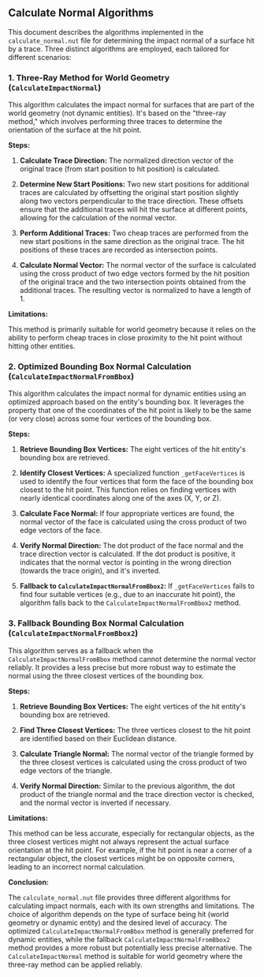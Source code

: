 ## Calculate Normal Algorithms

This document describes the algorithms implemented in the `calculate_normal.nut` file for determining the impact normal of a surface hit by a trace. Three distinct algorithms are employed, each tailored for different scenarios:

### 1. Three-Ray Method for World Geometry (`CalculateImpactNormal`)

This algorithm calculates the impact normal for surfaces that are part of the world geometry (not dynamic entities). It's based on the "three-ray method," which involves performing three traces to determine the orientation of the surface at the hit point.

**Steps:**

1. **Calculate Trace Direction:** The normalized direction vector of the original trace (from start position to hit position) is calculated.

2. **Determine New Start Positions:** Two new start positions for additional traces are calculated by offsetting the original start position slightly along two vectors perpendicular to the trace direction. These offsets ensure that the additional traces will hit the surface at different points, allowing for the calculation of the normal vector.

3. **Perform Additional Traces:** Two cheap traces are performed from the new start positions in the same direction as the original trace. The hit positions of these traces are recorded as intersection points.

4. **Calculate Normal Vector:** The normal vector of the surface is calculated using the cross product of two edge vectors formed by the hit position of the original trace and the two intersection points obtained from the additional traces. The resulting vector is normalized to have a length of 1.

**Limitations:**

This method is primarily suitable for world geometry because it relies on the ability to perform cheap traces in close proximity to the hit point without hitting other entities.

### 2. Optimized Bounding Box Normal Calculation (`CalculateImpactNormalFromBbox`)

This algorithm calculates the impact normal for dynamic entities using an optimized approach based on the entity's bounding box. It leverages the property that one of the coordinates of the hit point is likely to be the same (or very close) across some four vertices of the bounding box.

**Steps:**

1. **Retrieve Bounding Box Vertices:** The eight vertices of the hit entity's bounding box are retrieved.

2. **Identify Closest Vertices:** A specialized function `_getFaceVertices` is used to identify the four vertices that form the face of the bounding box closest to the hit point. This function relies on finding vertices with nearly identical coordinates along one of the axes (X, Y, or Z).

3. **Calculate Face Normal:** If four appropriate vertices are found, the normal vector of the face is calculated using the cross product of two edge vectors of the face.

4. **Verify Normal Direction:** The dot product of the face normal and the trace direction vector is calculated. If the dot product is positive, it indicates that the normal vector is pointing in the wrong direction (towards the trace origin), and it's inverted.

5. **Fallback to `CalculateImpactNormalFromBbox2`:** If `_getFaceVertices` fails to find four suitable vertices (e.g., due to an inaccurate hit point), the algorithm falls back to the `CalculateImpactNormalFromBbox2` method.

### 3. Fallback Bounding Box Normal Calculation (`CalculateImpactNormalFromBbox2`)

This algorithm serves as a fallback when the `CalculateImpactNormalFromBbox` method cannot determine the normal vector reliably. It provides a less precise but more robust way to estimate the normal using the three closest vertices of the bounding box.

**Steps:**

1. **Retrieve Bounding Box Vertices:** The eight vertices of the hit entity's bounding box are retrieved.

2. **Find Three Closest Vertices:** The three vertices closest to the hit point are identified based on their Euclidean distance.

3. **Calculate Triangle Normal:** The normal vector of the triangle formed by the three closest vertices is calculated using the cross product of two edge vectors of the triangle.

4. **Verify Normal Direction:** Similar to the previous algorithm, the dot product of the triangle normal and the trace direction vector is checked, and the normal vector is inverted if necessary.

**Limitations:**

This method can be less accurate, especially for rectangular objects, as the three closest vertices might not always represent the actual surface orientation at the hit point. For example, if the hit point is near a corner of a rectangular object, the closest vertices might be on opposite corners, leading to an incorrect normal calculation.


**Conclusion:**

The `calculate_normal.nut` file provides three different algorithms for calculating impact normals, each with its own strengths and limitations. The choice of algorithm depends on the type of surface being hit (world geometry or dynamic entity) and the desired level of accuracy. The optimized `CalculateImpactNormalFromBbox` method is generally preferred for dynamic entities, while the fallback `CalculateImpactNormalFromBbox2` method provides a more robust but potentially less precise alternative. The `CalculateImpactNormal` method is suitable for world geometry where the three-ray method can be applied reliably.

